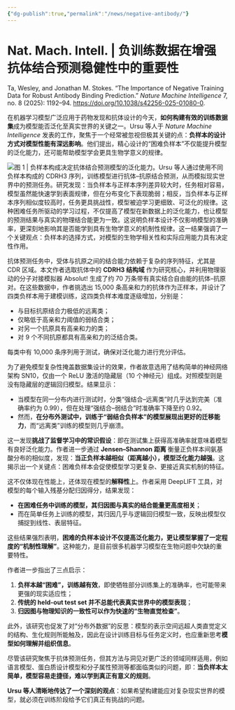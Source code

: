 ```yaml
---
{"dg-publish":true,"permalink":"/news/negative-antibody/"}
---
```



# Nat. Mach. Intell. | 负训练数据在增强抗体结合预测稳健性中的重要性

Ta, Wesley, and Jonathan M. Stokes. “The Importance of Negative Training Data for Robust Antibody Binding Prediction.” *Nature Machine Intelligence* 7, no. 8 (2025): 1192–94. https://doi.org/10.1038/s42256-025-01080-0.

在机器学习模型广泛应用于药物发现和抗体设计的今天，**如何构建有效的训练数据集**成为模型能否泛化至真实世界的关键之一。Ursu 等人于 *Nature Machine Intelligence* 发表的工作，聚焦于一个经常被忽视但极其关键的点：**负样本的设计方式对模型性能有深远影响**。他们提出，精心设计的“困难负样本”不仅能提升模型的泛化能力，还可能帮助模型学会更具生物学意义的规律。

![图 1 | 负样本构成决定抗体结合预测模型的泛化能力。Ursu 等人通过使用不同负样本构成的 CDRH3 序列，训练模型进行抗体–抗原结合预测，从而模拟现实世界中的预测任务。研究发现：当负样本与正样本序列差异较大时，任务相对容易，模型虽然能快速学到表面规律，但在分布变化下表现脆弱；相反，当负样本与正样本序列相似度较高时，任务更具挑战性，模型被迫学习更细致、可泛化的规律。这种困难任务所驱动的学习过程，不仅提高了模型在新数据上的泛化能力，也让模型的预测结果与真实的物理结合能更为一致。这说明负样本设计不仅影响模型的准确率，更深刻地影响其是否能学到具有生物学意义的机制性规律。这一结果强调了一个关键观点：负样本的选择方式，对模型的生物学相关性和实际应用能力具有决定性作用。](https://cdn.molastra.com/weixin/2025/08/b328c0c21834af8be5d64bfb6c11c643.png)

抗体预测任务中，受体与抗原之间的结合能力依赖于复杂的序列特征，尤其是 CDR 区域。本文作者选取抗体中的 **CDRH3 结构域** 作为研究核心，并利用物理驱动的分子对接模拟器 Absolut! 生成了约 70 万条带有真实结合自由能的抗体–抗原对。在这些数据中，作者挑选出 15,000 条高亲和力的抗体作为正样本，并设计了四类负样本用于建模训练，这四类负样本难度逐级增加，分别是：

- 与目标抗原结合力极低的远离类；
- 仅略低于高亲和力阈值的弱结合类；
- 对另一个抗原具有高亲和力的类；
- 对 9 个不同抗原都具有高亲和力的泛结合类。

每类中有 10,000 条序列用于测试，确保对泛化能力进行充分评估。

为了避免模型复杂性掩盖数据集设计的效果，作者故意选用了结构简单的神经网络架构 SN10，仅由一个 ReLU 激活的隐藏层（10 个神经元）组成。对照模型则是没有隐藏层的逻辑回归模型。结果显示：

- 当模型在同一分布内进行测试时，分类“强结合–远离类”时几乎达到完美（准确率约为 0.99），但在处理“强结合–弱结合”时准确率下降至约 0.92。
- 然而，**在分布外测试中，训练于“弱结合负样本”的模型展现出更好的迁移能力**，而“远离类”训练的模型则几乎崩溃。

这一发现**挑战了监督学习中的常识假设**：即在测试集上获得高准确率就意味着模型有良好泛化能力。作者进一步通过 **Jensen–Shannon 距离** 衡量正负样本间氨基酸分布的相似度，发现：**当正负样本越相似（距离越小），模型泛化能力越强**。这揭示出一个关键点：困难负样本会促使模型学习更复杂、更接近真实机制的特征。

这不仅体现在性能上，还体现在模型的**解释性**上。作者采用 DeepLIFT 工具，对模型的每个输入残基分配归因得分，结果发现：

- **在困难任务中训练的模型，其归因图与真实的结合能量更高度相关**；
- 而在简单任务上训练的模型，其归因几乎与逻辑回归模型一致，反映出模型仅捕捉到线性、表层特征。

这些结果强烈表明，**困难的负样本设计不仅提高泛化能力，更让模型掌握了一定程度的“机制性理解”**。这种能力，是目前很多机器学习模型在生物问题中欠缺的重要特性。

作者进一步指出了三点启示：

1. **负样本越“困难”，训练越有效**，即使牺牲部分训练集上的准确率，也可能带来更强的现实适应性；
2. **传统的 held-out test set 并不总能代表真实世界中的模型表现**；
3. **归因图与物理知识的一致性可以作为快速的“生物直觉检查”**。

此外，该研究也促发了对“分布外数据”的反思：模型的表示空间远超人类直觉定义的结构、生化规则所能触及，因此在设计训练目标与任务定义时，也应重新思考**模型如何理解并组织信息**。

尽管该研究聚焦于抗体预测任务，但其方法与洞见对更广泛的领域同样适用，例如语言模型、蛋白质设计模型和分子属性预测等都面临类似的问题，即：**当负样本太简单，模型容易走捷径，难以学到真正有意义的规则**。

**Ursu 等人清晰地传达了一个深刻的观点**：如果希望构建能应对复杂现实世界的模型，就必须在训练阶段给予它们真正有挑战的问题。